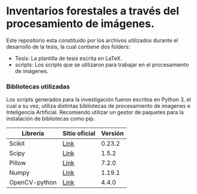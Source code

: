 # Inventarios forestales a través del procesamiento de imágenes.

Este repositorio esta constituido por los archivos utilizados durante el desarrollo de la tesis, la cual contiene dos folders:
 - Tesis: La plantilla de tesis escrita en LaTeX.
 - scripts: Los scripts que se utilizaron para trabajar en el procesamiento de imágenes.

### Bibliotecas utilizadas

Los scripts generados para la investigación fueron escritos en Python 3, el cual a su vez, utiliza distintas bibliotecas de procesamiento de imagenes e Inteligencia Artificial. Recomiendo utilizar un gestor de paquetes para la instalación de bibliotecas como pip.

| Librería | Sitio oficial | Versión |
| ------ | ------ | ------ |
| Scikit | [Link][PlDb] | 0.23.2 |
| Scipy | [Link][PlGh] | 1.5.2 |
| Pillow | [Link][PlGd] | 7.2.0 |
| Numpy | [Link][PlOd] | 1.19.1 |
| OpenCV-python | [Link][PlMe] | 4.4.0 |

   [PlDb]: <https://scikit-learn.org/stable/>
   [PlGh]: <https://www.scipy.org/>
   [PlGd]: <https://pillow.readthedocs.io/en/stable/>
   [PlOd]: <https://numpy.org/>
   [PlMe]: <https://docs.opencv.org/master/index.html>
